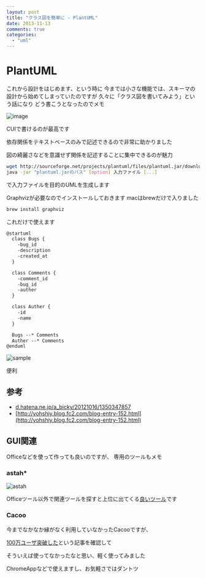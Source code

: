 ```yaml
---
layout: post
title: "クラス図を簡単に - PlantUML"
date: 2013-11-13
comments: true
categories:
  - "uml"
---
```


# PlantUML

これから設計をはじめます、という時に
今までは小さな機能では、スキーマの設計から始めてしまっていたのですが
久々に「クラス図を書いてみよう」という話になり
どう書こうとなったのでメモ

![image](http://plantuml.sourceforge.net/logoc.png)

CUIで書けるのが最高です

依存関係をテキストベースのみで記述できるので非常に助かりました

図の綺麗さなどを意識せず関係を記述することに集中できるのが魅力

```bash
wget http://sourceforge.net/projects/plantuml/files/plantuml.jar/download -O plantuml.jar
java -jar "plantuml.jarのパス" [option] 入力ファイル [...]
```

で入力ファイルを目的のUMLを生成します

Graphvizが必要なのでインストールしておきます
macはbrewだけで入りました

```bash
brew install graphviz
```

これだけで使えます

```markdown
@startuml
  class Bugs {
    -bug_id
    -description
    -created_at
  }

  class Comments {
    -comment_id
    -bug_id
    -auther
  }

  class Auther {
    -id
    -name
  }

  Bugs --* Comments
  Auther --* Comments
@enduml
```

![sample](https://dl.dropboxusercontent.com/u/9060848/PlantUML/PlantUML.png)

便利

## 参考

- [d.hatena.ne.jp/a_bicky/20121016/1350347857](http://d.hatena.ne.jp/a_bicky/20121016/1350347857)
- [http://yohshiy.blog.fc2.com/blog-entry-152.html](http://yohshiy.blog.fc2.com/blog-entry-152.html)

## GUI関連

Officeなどを使って作っても良いのですが、
専用のツールもメモ

### astah*

![astah](http://astah-cdn2.change-vision.com/ja/images/stories/logo/astah_community_rectangle_m.png.pagespeed.ce.C-174ew438.png)

Officeツール以外で関連ツールを探すと上位に出てくる[良いツール](http://astah.change-vision.com/ja/product/astah-community.html)です

### Cacoo

今までなかなか縁がなく利用していなかったCacooですが、

[100万ユーザ突破した](http://blog.cacoo.com/ja/2013/11/06/cacoo-user-1m/)という記事を確認して

そういえば使ってなかったなと思い、軽く使ってみました

ChromeAppなどで使えますし、お気軽さではダントツ
